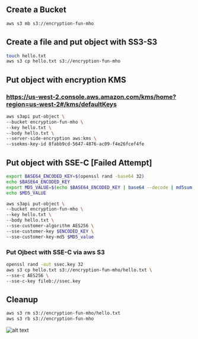 ## Create a Bucket
```sh
aws s3 mb s3://encryption-fun-mho
```

## Create a file and put object with SS3-S3
```sh
touch hello.txt
aws s3 cp hello.txt s3://encryption-fun-mho
```

## Put object with encryption KMS
### https://us-west-2.console.aws.amazon.com/kms/home?region=us-west-2#/kms/defaultKeys
```sh
aws s3api put-object \
--bucket encryption-fun-mho \
--key hello.txt \
--body hello.txt \
--server-side-encryption aws:kms \
--ssekms-key-id 8fabb9cd-5647-4876-ac09-f4e26fcef4fe
```

## Put object with SSE-C [Failed Attempt]
```sh
export BASE64_ENCODED_KEY=$(openssl rand -base64 32)
echo $BASE64_ENCODED_KEY
export MD5_VALUE=$(echo $BASE64_ENCODED_KEY | base64 --decode | md5sum | awk '{print $1}' | base64 -w0)
echo $MD5_VALUE

aws s3api put-object \
--bucket encryption-fun-mho \
--key hello.txt \
--body hello.txt \
--sse-customer-algorithm AES256 \
--sse-customer-key $ENCODED_KEY \
--sse-customer-key-md5 $MD5_value
```

### Put Ojbect with SSE-C via aws S3
```sh
openssl rand -out ssec.key 32
aws s3 cp hello.txt s3://encryption-fun-mho/hello.txt \
--sse-c AES256 \
--sse-c-key fileb://ssec.key
```

## Cleanup
```sh
aws s3 rm s3://encryption-fun-mho/hello.txt
aws s3 rb s3://encryption-fun-mho
```


![alt text](image.png)